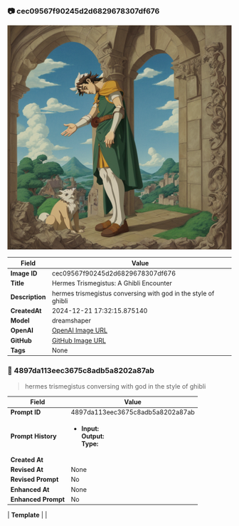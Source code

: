 

### 📷 cec09567f90245d2d6829678307df676 


![data.id](./cec09567f90245d2d6829678307df676.jpg)


| Field          | Value                                                                                                                     |
|----------------|---------------------------------------------------------------------------------------------------------------------------|
| **Image ID**             | cec09567f90245d2d6829678307df676                                                                                                             |
| **Title**           | Hermes Trismegistus: A Ghibli Encounter                                                                                                       |
| **Description**           | hermes trismegistus conversing with god in the style of ghibli                                                                                                       |
| **CreatedAt**        | 2024-12-21 17:32:15.875140                                                                                                        |
| **Model**        | dreamshaper                                                                                                        |
| **OpenAI**         | [OpenAI Image URL](http://192.168.1.85:8081/generated-images/b643848566901.png)                                                                                |
| **GitHub**         | [GitHub Image URL](https://raw.githubusercontent.com/Caneta-Silva/GODZ/refs/heads/main/images/cec09567f90245d2d6829678307df676/cec09567f90245d2d6829678307df676.jpg)                                                                                |
| **Tags**       | None                                                                                                                   |

### 📜 4897da113eec3675c8adb5a8202a87ab

> hermes trismegistus conversing with god in the style of ghibli

| Field          | Value                                                                                                                                                                      |
|----------------|----------------------------------------------------------------------------------------------------------------------------------------------------------------------------|
| **Prompt ID**  | 4897da113eec3675c8adb5a8202a87ab                                                                                                                                                            |
| **Prompt History** | <ul><li>**Input:**  <br> **Output:**  <br> **Type:** </li></ul> |
| **Created At** |                                                                                                                                                    |
| **Revised At** | None                                                                                                                                                   |
| **Revised Prompt** | No                                                                                                                                                                      |
| **Enhanced At** | None                                                                                                                                                  |
| **Enhanced Prompt** | No                                                                                                                                                                    |

| **Template**   |                                                                                                                                            |


